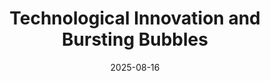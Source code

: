 ---
title: "Technological Innovation and Bursting Bubbles"
collection: publications
link: https://arxiv.org/abs/2501.08215
slides: https://alexisakira.github.io/files/slides/slides_bursting.pdf
date: 2025-08-16
coauthor: "Tomohiro Hirano and Keiichi Kishi"
---